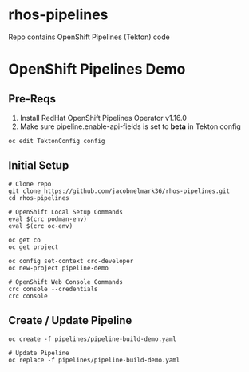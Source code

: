 # rhos-pipelines
Repo contains OpenShift Pipelines (Tekton) code

# OpenShift Pipelines Demo

## Pre-Reqs

1. Install RedHat OpenShift Pipelines Operator v1.16.0
2. Make sure pipeline.enable-api-fields is set to **beta** in Tekton config
```shell
oc edit TektonConfig config
```

## Initial Setup

```shell
# Clone repo
git clone https://github.com/jacobnelmark36/rhos-pipelines.git
cd rhos-pipelines

# OpenShift Local Setup Commands
eval $(crc podman-env)
eval $(crc oc-env)

oc get co
oc get project

oc config set-context crc-developer
oc new-project pipeline-demo

# OpenShift Web Console Commands
crc console --credentials
crc console
```

## Create / Update Pipeline

```shell
oc create -f pipelines/pipeline-build-demo.yaml

# Update Pipeline
oc replace -f pipelines/pipeline-build-demo.yaml
```